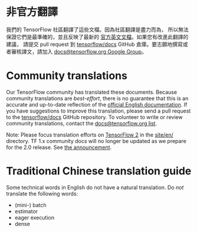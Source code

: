 # 非官方翻譯

我們的 TensorFlow 社區翻譯了這些文檔。因為社區翻譯是盡力而為， 所以無法保證它們是最準確的，並且反映了最新的
[官方英文文檔](https://www.tensorflow.org/?hl=en)。如果您有改進此翻譯的建議， 請提交 pull request 到
[tensorflow/docs](https://github.com/tensorflow/docs) GitHub 倉庫。要志願地撰寫或者審核譯文，請加入
[docs@tensorflow.org Google Group](https://groups.google.com/a/tensorflow.org/forum/#!forum/docs)。

# Community translations

Our TensorFlow community has translated these documents. Because community
translations are *best-effort*, there is no guarantee that this is an accurate
and up-to-date reflection of the
[official English documentation](https://www.tensorflow.org/?hl=en). 
If you have suggestions to improve this translation, please send a pull request 
to the [tensorflow/docs](https://github.com/tensorflow/docs) GitHub repository. 
To volunteer to write or review community translations, contact the
[docs@tensorflow.org list](https://groups.google.com/a/tensorflow.org/forum/#!forum/docs).

Note: Please focus translation efforts on
[TensorFlow 2](https://www.tensorflow.org) in the
[site/en/](https://github.com/tensorflow/docs/tree/master/site/en/)
directory. TF 1.x community docs will no longer be updated as we prepare for the
2.0 release. See
[the announcement](https://groups.google.com/a/tensorflow.org/d/msg/docs/vO0gQnEXcSM/YK_ybv7tBQAJ).

# Traditional Chinese translation guide

Some technical words in English do not have a natural translation. Do *not*
translate the following words:

*   (mini-) batch
*   estimator
*   eager execution
*   dense
